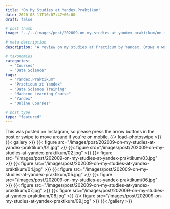 ```yaml
---
title: "On My Studies at Yandex.Praktikum"
date: 2020-08-11T10:07:47+06:00
draft: false

# post thumb
image: "../../images/post/202009-on-my-studies-at-yandex-praktikum/on-my-studies-at-yandex-praktikum.jpg"

# meta description
description: "A review on my studies at Practicum by Yandex. Отзыв о моей учебе в Яндекс.Практикум"

# taxonomies
categories:
  - "Courses"
  - "Data Science"
tags:
  - "Yandex.Praktikum"
  - "Practicum at Yandex"
  - "Data Science Training"
  - "Machine Learning Course"
  - "Yandex"
  - "Online Courses"

# post type
type: "featured"
---
```


This was posted on Instagram, so please press the arrow buttons in the post or swipe to move around if you're on mobile.
{{< load-photoswipe >}}
{{< gallery >}}
  {{< figure src="/images/post/202009-on-my-studies-at-yandex-praktikum/01.jpg" >}}
  {{< figure src="/images/post/202009-on-my-studies-at-yandex-praktikum/02.jpg" >}}
  {{< figure src="/images/post/202009-on-my-studies-at-yandex-praktikum/03.jpg" >}}
  {{< figure src="/images/post/202009-on-my-studies-at-yandex-praktikum/04.jpg" >}}
  {{< figure src="/images/post/202009-on-my-studies-at-yandex-praktikum/05.jpg" >}}
  {{< figure src="/images/post/202009-on-my-studies-at-yandex-praktikum/06.jpg" >}}
  {{< figure src="/images/post/202009-on-my-studies-at-yandex-praktikum/07.jpg" >}}
  {{< figure src="/images/post/202009-on-my-studies-at-yandex-praktikum/08.jpg" >}}
  {{< figure src="/images/post/202009-on-my-studies-at-yandex-praktikum/09.jpg" >}}
{{< /gallery >}}
